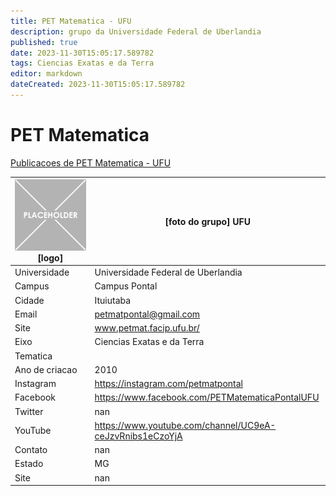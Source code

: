 ```yaml
---
title: PET Matematica - UFU
description: grupo da Universidade Federal de Uberlandia
published: true
date: 2023-11-30T15:05:17.589782
tags: Ciencias Exatas e da Terra
editor: markdown
dateCreated: 2023-11-30T15:05:17.589782
---
```


# PET Matematica

[Publicacoes de PET Matematica - UFU](/atividade/5PETMatematicaUFU/feed)

| ![placeholder.png](/placeholder.png) [logo] | [foto do grupo] UFU         |
| ------------------------------------------- | ------------------------------------------------- |
| Universidade                                | Universidade Federal de Uberlandia      |
| Campus                                      | Campus Pontal            |
| Cidade                                      | Ituiutaba             |
| Email                                       | petmatpontal@gmail.com             |
| Site                                        | www.petmat.facip.ufu.br/              |
| Eixo                                        | Ciencias Exatas e da Terra              |
| Tematica                                    |           |
| Ano de criacao                              | 2010        |
| Instagram                                   | https://instagram.com/petmatpontal         |
| Facebook                                    | https://www.facebook.com/PETMatematicaPontalUFU          |
| Twitter                                     | nan           |
| YouTube                                     | https://www.youtube.com/channel/UC9eA-ceJzvRnibs1eCzoYjA           |
| Contato                                     | nan         |
| Estado                                      |  MG            |
| Site                                        | nan |
